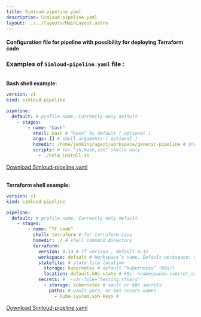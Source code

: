 ```yaml
---
title: Simloud-pipeline.yaml
description: Simloud-pipeline.yaml
layout: ../../layouts/MainLayout.astro
---
```


#### Configuration file for pipeline with possibility for deploying Terraform code

### Examples of `Simloud-pipeline.yaml` file :

\
**Bash shell example:**

```yaml
version: v1
kind: simloud-pipeline

pipeline:
  default: # profile name. Currently only default
    - stages:
        - name: "bash"
          shell: bash # “bash” by default ( optional )
          args: [] # shell arguments ( optional )
          homedir: /home/jenkins/agent/workspace/generic-pipeline # shell command default folder ( optional )
          scripts: # for “sh,bash,zsh” shells only
            - ./helm_install.sh
```

[Download Simloud-pipeline.yaml](/files/Simloud-pipeline.yaml)

\
**Terraform shell example:**

```yaml
version: v1
kind: simloud-pipeline

pipeline:
  default: # profile name. Currently only default
    - stages:
        - name: “TF code”
          shell: terraform # for terraform case
          homedir: ./ # shell command directory
          terraform:
            version: 0.13 # tf version , default 0.12
            workspace: default # Workspace’s name. Default workspace: default
            statefile: # state file location
              storage: kubernetes # default “kubernetes” (k8s?)
              location: default.k8s-state # k8s: <namespace>.<secret_suffix>
            secrets: # `-var-file="testing.tfvars"`
              - storage: kubernetes # vault or k8s secrets
                paths: # vault pats, or k8s secers names
                  - kube-system.ssh-keys #
```
[Download Simloud-pipeline.yaml](/files/Simloud-pipeline1.yaml)